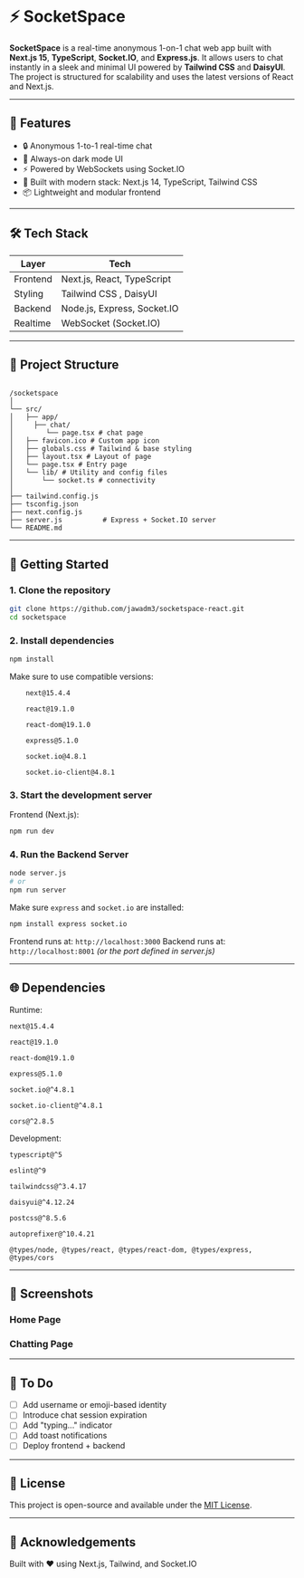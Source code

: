 # ⚡ SocketSpace

**SocketSpace** is a real-time anonymous 1-on-1 chat web app built with **Next.js 15**, **TypeScript**, **Socket.IO**, and **Express.js**. It allows users to chat instantly in a sleek and minimal UI powered by **Tailwind CSS** and **DaisyUI**. The project is structured for scalability and uses the latest versions of React and Next.js.

---

## 🚀 Features

- 🔒 Anonymous 1-to-1 real-time chat
- 🌙 Always-on dark mode UI
- ⚡ Powered by WebSockets using Socket.IO
- 🧩 Built with modern stack: Next.js 14, TypeScript, Tailwind CSS
- 📦 Lightweight and modular frontend

---

## 🛠️ Tech Stack

| Layer     | Tech                             |
|-----------|----------------------------------|
| Frontend  | Next.js, React, TypeScript       |
| Styling   | Tailwind CSS , DaisyUI           |
| Backend   | Node.js, Express, Socket.IO      |
| Realtime  | WebSocket (Socket.IO)            |

---

## 📁 Project Structure

```

/socketspace
│
└── src/
│   ├── app/
│     ├── chat/
│        └── page.tsx # chat page
│   ├── favicon.ico # Custom app icon
│   ├── globals.css # Tailwind & base styling
│   ├── layout.tsx # Layout of page
│   └── page.tsx # Entry page
│   └── lib/ # Utility and config files
│       └── socket.ts # connectivity
│
├── tailwind.config.js
├── tsconfig.json
├── next.config.js
├── server.js          # Express + Socket.IO server
└── README.md

````

---


## 🚀 Getting Started

### 1. Clone the repository

```bash
git clone https://github.com/jawadm3/socketspace-react.git
cd socketspace
```
### 2. Install dependencies
   
```bash
npm install
```

   Make sure to use compatible versions:

        next@15.4.4

        react@19.1.0

        react-dom@19.1.0

        express@5.1.0

        socket.io@4.8.1

        socket.io-client@4.8.1

### 3. Start the development server
Frontend (Next.js):
```bash
npm run dev
```
### 4. Run the Backend Server

```bash
node server.js
# or
npm run server
```

Make sure `express` and `socket.io` are installed:

```bash
npm install express socket.io
```
Frontend runs at: `http://localhost:3000`
Backend runs at: `http://localhost:8001` *(or the port defined in server.js)*

---

## 🌐 Dependencies

Runtime:

    next@15.4.4

    react@19.1.0

    react-dom@19.1.0

    express@5.1.0

    socket.io@^4.8.1

    socket.io-client@^4.8.1

    cors@^2.8.5

Development:

    typescript@^5

    eslint@^9

    tailwindcss@^3.4.17

    daisyui@^4.12.24

    postcss@^8.5.6

    autoprefixer@^10.4.21

    @types/node, @types/react, @types/react-dom, @types/express, @types/cors
    

---

## 📸 Screenshots

### Home Page

### Chatting Page

---

## 🔧 To Do

* [ ] Add username or emoji-based identity
* [ ] Introduce chat session expiration
* [ ] Add "typing..." indicator
* [ ] Add toast notifications
* [ ] Deploy frontend + backend

---

## 📄 License

This project is open-source and available under the [MIT License](LICENSE).

---

## 🙌 Acknowledgements

Built with ❤ using Next.js, Tailwind, and Socket.IO

